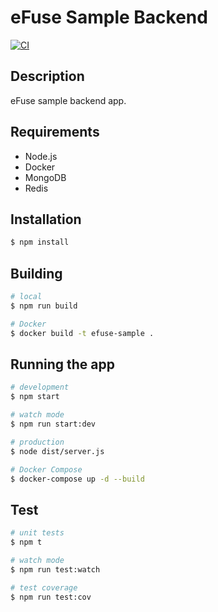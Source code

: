 # eFuse Sample Backend

[![CI](https://github.com/matthew-vance/efuse-sample-backend/actions/workflows/main.yml/badge.svg)](https://github.com/matthew-vance/efuse-sample-backend/actions/workflows/main.yml)

## Description

eFuse sample backend app.

## Requirements

- Node.js
- Docker
- MongoDB
- Redis

## Installation

```bash
$ npm install
```

## Building

```bash
# local
$ npm run build

# Docker
$ docker build -t efuse-sample .
```

## Running the app

```bash
# development
$ npm start

# watch mode
$ npm run start:dev

# production
$ node dist/server.js

# Docker Compose
$ docker-compose up -d --build
```

## Test

```bash
# unit tests
$ npm t

# watch mode
$ npm run test:watch

# test coverage
$ npm run test:cov
```

